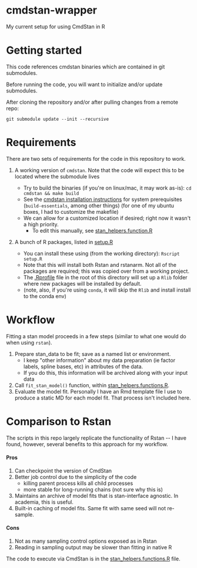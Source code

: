 # cmdstan-wrapper

My current setup for using CmdStan in R

# Getting started

This code references cmdstan binaries which are contained in git submodules.

Before running the code, you will want to initialize and/or update submodules.

After cloning the repository and/or after pulling changes from a remote repo:

```
git submodule update --init --recursive
```

# Requirements

There are two sets of requirements for the code in this repository to work.

1. A working version of `cmdstan`. Note that the code will expect this to be located where the submodule lives
    - Try to build the binaries (if you're on linux/mac, it may work as-is): `cd cmdstan && make build`
    - See the [cmdstan installation instructions](http://mc-stan.org/users/interfaces/cmdstan) for system prerequisites (`build-essentials`, among other things)
      (for one of my ubuntu boxes, I had to customize the makefile)
    - We can allow for a customized location if desired; right now it wasn't a high priority.
      - To edit this manually, see [stan_helpers.function.R](stan_helpers.function.R)

2. A bunch of R packages, listed in [setup.R](setup.R)
    - You can install these using (from the working directory): `Rscript setup.R`
    - Note that this will install both Rstan and rstanarm. Not all of the packages are required; this was copied over from a working project.
    - The [.Rprofile](.Rprofile) file in the root of this directory will set up a `Rlib` folder where new packages will be installed by default.
    - (note, also, if you're using `conda`, it will skip the `Rlib` and install install to the conda env)

# Workflow

Fitting a stan model proceeds in a few steps (similar to what one would do when using `rstan`).

1. Prepare stan_data to be fit; save as a named list or environment.
    - I keep "other information" about my data preparation (ie factor labels, spline bases, etc) in attributes of the data.
    - If you do this, this information will be archived along with your input data 
2. Call `fit_stan_model()` function, within [stan_helpers.functions.R](stan_helpers.functions.R).
3. Evaluate the model fit. Personally I have an Rmd template file I use to produce a static MD for each model fit. That process isn't included here.

# Comparison to Rstan

The scripts in this repo largely replicate the functionality of Rstan -- I have found, however, several benefits to this approach for my workflow.

#### Pros

1. Can checkpoint the version of CmdStan 
2. Better job control due to the simplicity of the code
    - killing parent process kills all child processes
    - more stable for long-running chains (not sure why this is)
3. Maintains an archive of model fits that is stan-interface agnostic. In academia, this is useful.
4. Built-in caching of model fits. Same fit with same seed will not re-sample.

#### Cons

1. Not as many sampling control options exposed as in Rstan
2. Reading in sampling output may be slower than fitting in native R

The code to execute via CmdStan is in the [stan_helpers.functions.R](stan_helpers.functions.R) file.

